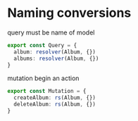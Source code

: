 # Naming conversions

query must be name of model

```ts
export const Query = {
  album: resolver(Album, {})
  albums: resolver(Album, {})
}
```

mutation begin an action

```ts
export const Mutation = {
  createAlbum: rs(Album, {})
  deleteAlbum: rs(Album, {})
}

```
